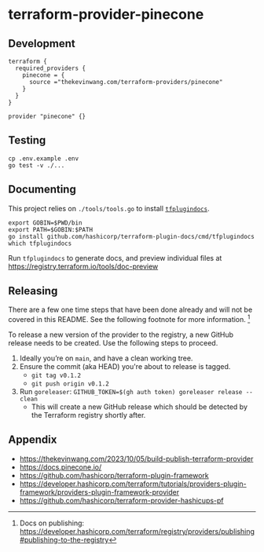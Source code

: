 # terraform-provider-pinecone

## Development

```hcl
terraform {
  required_providers {
    pinecone = {
      source ="thekevinwang.com/terraform-providers/pinecone"
    }
  }
}

provider "pinecone" {}
```

## Testing

```console
cp .env.example .env
go test -v ./...
```

## Documenting

This project relies on `./tools/tools.go` to install [`tfplugindocs`](github.com/hashicorp/terraform-plugin-docs/cmd/tfplugindocs).

```console
export GOBIN=$PWD/bin
export PATH=$GOBIN:$PATH
go install github.com/hashicorp/terraform-plugin-docs/cmd/tfplugindocs
which tfplugindocs
```

Run `tfplugindocs` to generate docs, and preview individual files at https://registry.terraform.io/tools/doc-preview

## Releasing

There are a few one time steps that have been done already and will not be covered in this README. See the following footnote for more information. [^release]

[^release]: Docs on publishing: https://developer.hashicorp.com/terraform/registry/providers/publishing#publishing-to-the-registry

To release a new version of the provider to the registry, a new GitHub release needs to be created.
Use the following steps to proceed.

1. Ideally you’re on `main`, and have a clean working tree.
2. Ensure the commit (aka HEAD) you're about to release is tagged.
   - `git tag v0.1.2`
   - `git push origin v0.1.2`
3. Run `goreleaser`: `GITHUB_TOKEN=$(gh auth token) goreleaser release --clean`
   - This will create a new GitHub release which should be detected by the Terraform registry shortly after.

## Appendix

- https://thekevinwang.com/2023/10/05/build-publish-terraform-provider
- https://docs.pinecone.io/
- https://github.com/hashicorp/terraform-plugin-framework
- https://developer.hashicorp.com/terraform/tutorials/providers-plugin-framework/providers-plugin-framework-provider
- https://github.com/hashicorp/terraform-provider-hashicups-pf
